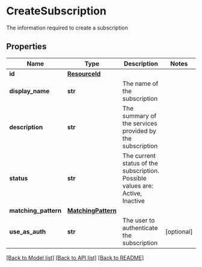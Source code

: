 # CreateSubscription

The information required to create a subscription

## Properties
Name | Type | Description | Notes
------------ | ------------- | ------------- | -------------
**id** | [**ResourceId**](ResourceId.md) |  | 
**display_name** | **str** | The name of the subscription | 
**description** | **str** | The summary of the services provided by the subscription | 
**status** | **str** | The current status of the subscription. Possible values are: Active, Inactive | 
**matching_pattern** | [**MatchingPattern**](MatchingPattern.md) |  | 
**use_as_auth** | **str** | The user to authenticate the subscription | [optional] 

[[Back to Model list]](../README.md#documentation-for-models) [[Back to API list]](../README.md#documentation-for-api-endpoints) [[Back to README]](../README.md)


